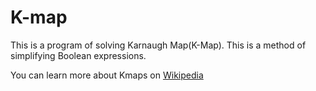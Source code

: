 # K-map

This is a program of solving Karnaugh Map(K-Map). This is a method of simplifying Boolean expressions.

You can learn more about Kmaps on [Wikipedia](https://en.wikipedia.org/wiki/Karnaugh_map)
